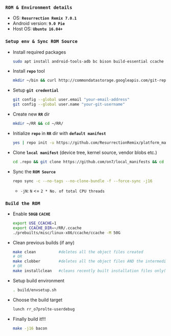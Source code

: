 ### **`ROM & Environment details`**
- OS: **`Resurrection Remix 7.0.1`**
- Android version: **`9.0 Pie`**
- Host OS: **`Ubuntu 16.04+`**

### **`Setup env & Sync ROM Source`**
- Install required packages
	```bash
	sudo apt install android-tools-adb bc bison build-essential ccache curl flex g++-multilib gcc-multilib git-core gnupg gperf htop imagemagick lib32ncurses5-dev lib32readline-dev lib32z1-dev libc6-dev libcurl4-openssl-dev libesd0-dev libgl1-mesa-dev liblz4-tool libncurses5-dev libsdl1.2-dev libssl-dev libwxgtk3.0-dev libx11-dev libxml2 libxml2-utils lzop maven ncftp nss-updatedb pngcrush python-lunch rsync schedtool screen squashfs-tools tmux unzip w3m x11proto-core-dev xsltproc yasm zip zlib1g-dev
	```
- Install **`repo`** tool
	```bash
	mkdir ~/bin && curl http://commondatastorage.googleapis.com/git-repo-downloads/repo > ~/bin/repo && chmod a+x ~/bin/repo
	```
- Setup **`git credential`**
	```bash
	git config --global user.email "your-email-address"
	git config --global user.name "your-git-username"
	```
- Create new **`RR`** dir
	```bash
	mkdir ~/RR && cd ~/RR/
	```
- Initialize **`repo`** in **`RR`** dir with **`default manifest`**
	```bash
	yes | repo init -u https://github.com/ResurrectionRemix/platform_manifest.git -b pie --depth=1
	```
- Clone **`local manifest`** (device tree, kernel source, vendor blobs etc.)
	```bash
	cd .repo && git clone https://github.com/on7/local_manifests && cd ..
	```
- Sync the **`ROM Source`**
	```bash
	repo sync -c --no-tags --no-clone-bundle -f --force-sync -j16
	```
	- `-jN`: `N` <= `2 * No. of total CPU threads`

### **`Build the ROM`**
- Enable **`50GB`** **`CACHE`**
	```bash
	export USE_CCACHE=1
	export CCACHE_DIR=~/RR/.ccache
	./prebuilts/misc/linux-x86/ccache/ccache -M 50G
	```
- Clean previous builds (if any)
	```bash
	make clean			#deletes all the object files created
	# OR
	make clobber  		#deletes all the object files AND the intermediate dependency files generated
	# OR
	make installclean   #cleans recently built installation files only(useful for quick recompilation)
	```
- Setup build environment
	```bash
	. build/envsetup.sh
	```
- Choose the build target
	```bash
	lunch rr_o7prolte-userdebug
	```
- Finally build it!!!
	```bash
	make -j16 bacon
	```
